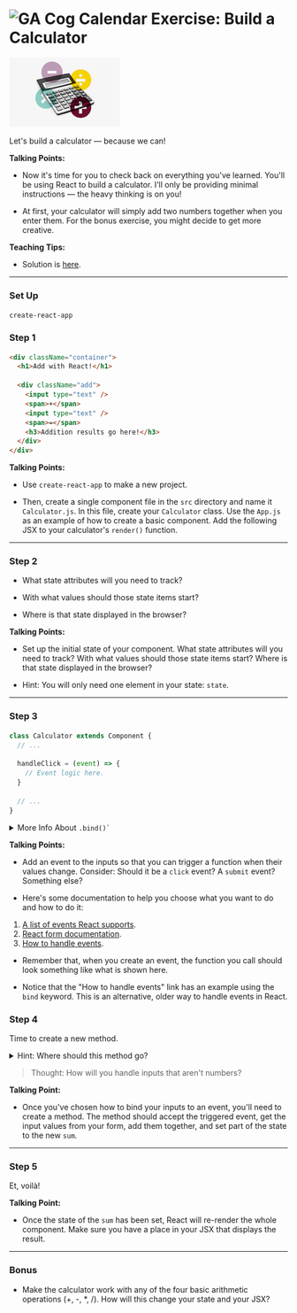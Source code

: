 # ![GA Cog Calendar](https://ga-dash.s3.amazonaws.com/production/assets/logo-9f88ae6c9c3871690e33280fcf557f33.png) Exercise: Build a Calculator

![Calculator Icon](images/calculator.jpg)

Let's build a calculator — because we can!

<aside class="notes">

**Talking Points:**

- Now it's time for you to check back on everything you've learned. You'll be using React to build a calculator. I'll only be providing minimal instructions — the heavy thinking is on you!

- At first, your calculator will simply add two numbers together when you enter them. For the bonus exercise, you might decide to get more creative.

**Teaching Tips:**

- Solution is [here](https://git.generalassemb.ly/ed-product-library/React-Exercise-Solutions/tree/master/exercises/calculator).

</aside>

---


### Set Up

`create-react-app`

### Step 1

```html
<div className="container">
  <h1>Add with React!</h1>

  <div className="add">
    <input type="text" />
    <span>+</span>
    <input type="text" />
    <span>=</span>
    <h3>Addition results go here!</h3>
  </div>
</div>
```

<aside class="notes">

**Talking Points:**

- Use `create-react-app` to make a new project.

- Then, create a single component file in the `src` directory and name it `Calculator.js`. In this file, create your `Calculator` class. Use the `App.js` as an example of how to create a basic component. Add the following JSX to your calculator's `render()` function.

</aside>

---

### Step 2

- What state attributes will you need to track? 

- With what values should those state items start? 

- Where is that state displayed in the browser?

<aside class="notes">

**Talking Points:**

- Set up the initial state of your component. What state attributes will you
need to track? With what values should those state items start? Where is that
state displayed in the browser?

- Hint: You will only need one element in your state: `state`.

</aside>

---

### Step 3

```js
class Calculator extends Component {
  // ...

  handleClick = (event) => {
    // Event logic here.
  }

  // ...
}
```

<details>

  <summary>More Info About <code>.bind()`</code></summary>

  You must explicitly `.bind()` functions with `this` in order for `this` to remain the same inside of that function. If you're having trouble calling functions off `this`, like `this.setState()`, take time to consider why this is necessary. See if that leads you to using the documentation to see how to do it.

```js
// This binding is necessary to make this work in the callback.
this.handleClick = this.handleClick.bind(this);
```

Revisit the To-Do List project to see how we previously reacted to changing input text.

  <details>
    <summary>Hint: Where should the event binding go?</summary>
    In the same component as it's being used — in fact, right on the input.
  </details>
</details>


<aside class="notes">

**Talking Points:**

- Add an event to the inputs so that you can trigger a function when their values
change. Consider: Should it be a `click` event? A `submit` event? Something else?

- Here's some documentation to help you choose what you want to do and how to do it:

1. [A list of events React supports](https://facebook.github.io/react/docs/events.html#supported-events).
2. [React form documentation](https://facebook.github.io/react/docs/forms.html).
3. [How to handle events](https://facebook.github.io/react/docs/handling-events.html).

- Remember that, when you create an event, the function you call should look something like what is shown here.

- Notice that the "How to handle events" link has an example using the `bind` keyword. This is an alternative, older way to handle events in React.

</aside>

### Step 4

Time to create a new method.

<details>

<summary>Hint: Where should this method go?</summary>
In the same component as it's being used — between the constructor and <code>render()</code>.
</details>

> Thought: How will you handle inputs that aren't numbers?

<aside class="notes">

**Talking Point:**

- Once you've chosen how to bind your inputs to an event, you'll need to create a
method. The method should accept the triggered event, get the input values from
your form, add them together, and set part of the state to the new `sum`.

</aside>

---

### Step 5

Et, voilà!

<aside class="notes">

**Talking Point:**

- Once the state of the `sum` has been set, React will re-render the whole
component. Make sure you have a place in your JSX that displays the result.

---

### Bonus

- Make the calculator work with any of the four basic arithmetic operations
  (+, -, \*, /). How will this change your state and your JSX?
